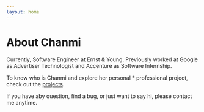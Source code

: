 ```yaml
---
layout: home
---
```

# About Chanmi

Currently, Software Engineer at Ernst & Young. Previously worked at Google as Advertiser Technologist and Accenture as Software Internship. 

To know who is Chanmi and explore her personal * professional project, check out the [projects](https://chanmi-lee.github.com/projects).

If you have aby question, find a bug, or just want to say hi, please contact me anytime.
